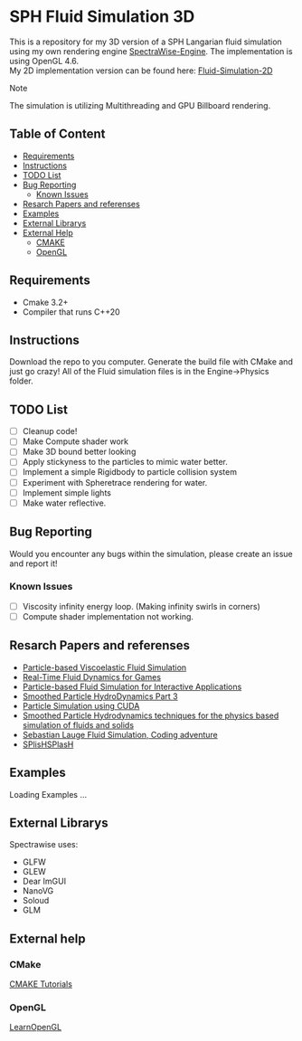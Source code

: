 # SPH Fluid Simulation 3D
This is a repository for my 3D version of a SPH Langarian fluid simulation using my own rendering engine [SpectraWise-Engine](https://github.com/Allkams/SpectraWise-Engine). The implementation is using OpenGL 4.6.  
My 2D implementation version can be found here: [Fluid-Simulation-2D](https://github.com/Allkams/Fluid-Simulation-2D)  
  
> [!NOTE]
> The simulation is utilizing Multithreading and GPU Billboard rendering.

## Table of Content
- [Requirements](#requirements)
- [Instructions](#instructions)
- [TODO List](#todo-list)
- [Bug Reporting](#bug-reporting)
    - [Known Issues](#known-issues)
- [Resarch Papers and referenses](#resarch-papers-and-referenses)
- [Examples](#examples)
- [External Librarys](#external-librarys)
- [External Help](#external-librarys)
    - [CMAKE](#cmake)
    - [OpenGL](#opengl) 

## Requirements
- Cmake 3.2+
- Compiler that runs C++20

## Instructions
Download the repo to you computer. Generate the build file with CMake and just go crazy!
All of the Fluid simulation files is in the Engine->Physics folder.

## TODO List
- [ ] Cleanup code!
- [ ] Make Compute shader work
- [ ] Make 3D bound better looking
- [ ] Apply stickyness to the particles to mimic water better.
- [ ] Implement a simple Rigidbody to particle collision system
- [ ] Experiment with Spheretrace rendering for water.
- [ ] Implement simple lights
- [ ] Make water reflective.

## Bug Reporting  
Would you encounter any bugs within the simulation, please create an issue and report it!  

### Known Issues
 - [ ] Viscosity infinity energy loop. (Making infinity swirls in corners)
 - [ ] Compute shader implementation not working.

## Resarch Papers and referenses  
 - [Particle-based Viscoelastic Fluid Simulation](http://www.ligum.umontreal.ca/Clavet-2005-PVFS/pvfs.pdf)
 - [Real-Time Fluid Dynamics for Games](http://graphics.cs.cmu.edu/nsp/course/15-464/Fall09/papers/StamFluidforGames.pdf)
 - [Particle-based Fluid Simulation for Interactive Applications](https://matthias-research.github.io/pages/publications/sca03.pdf)
 - [Smoothed Particle HydroDynamics Part 3](https://arxiv.org/pdf/1007.1245.pdf)
 - [Particle Simulation using CUDA](https://web.archive.org/web/20140725014123/https://docs.nvidia.com/cuda/samples/5_Simulations/particles/doc/particles.pdf)
 - [Smoothed Particle Hydrodynamics techniques for the physics based simulation of fluids and solids](https://sph-tutorial.physics-simulation.org/pdf/SPH_Tutorial.pdf)
 - [Sebastian Lauge Fluid Simulation, Coding adventure](https://www.youtube.com/watch?v=rSKMYc1CQHE)
 - [SPlisHSPlasH](https://github.com/InteractiveComputerGraphics/SPlisHSPlasH)

## Examples
Loading Examples ... 

## External Librarys
Spectrawise uses:
- GLFW
- GLEW
- Dear ImGUI
- NanoVG
- Soloud
- GLM
<!--## Contribution
Maybe add 

-->
## External help
### CMake
[CMAKE Tutorials](https://cmake.org/cmake/help/latest/guide/tutorial/index.html)

### OpenGL
[LearnOpenGL](https://learnopengl.com/)
